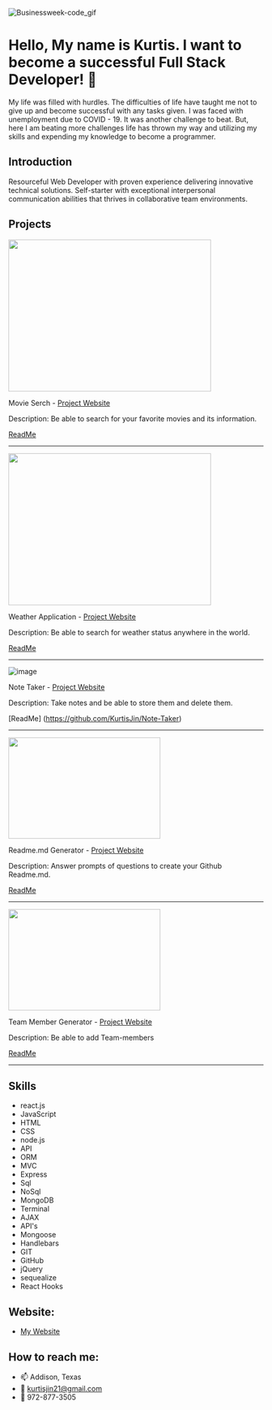 ![Businessweek-code_gif](https://user-images.githubusercontent.com/66793863/127198346-19ddf8c1-da59-4732-8069-d97663e053d7.gif)



# Hello, My name is Kurtis. I want to become a successful Full Stack Developer! 👋

  My life was filled with hurdles. The difficulties of life have taught me not to give up and become successful with any tasks given. I was faced with unemployment due to COVID - 19. It was another challenge to beat. But, here I am beating more challenges life has thrown my way and utilizing my skills and expending my knowledge to become a programmer.

## Introduction

 Resourceful Web Developer with proven experience delivering innovative technical solutions. Self-starter with exceptional interpersonal communication abilities that thrives in   collaborative team environments.  

## Projects

<img src="https://user-images.githubusercontent.com/66793863/113430091-31d41d80-939f-11eb-8946-4cdebe7de3ef.JPG" width = "400" height = "300">

Movie Serch - [Project Website](https://mmorrisonlk.github.io/HoV_movie_streaming_search/)

Description: Be able to search for your favorite movies and its information. 

[ReadMe](https://github.com/mmorrisonlk/HoV_movie_streaming_search)

------------------------------------------

<img src="https://user-images.githubusercontent.com/66793863/113430725-3ea54100-93a0-11eb-8349-df9e8a1164bb.JPG" width = "400" height = "300">

Weather Application -  [Project Website](https://kurtisjin.github.io/Weather-Application/)

Description: Be able to search for weather status anywhere in the world. 

[ReadMe](https://github.com/KurtisJin/Weather-Application)

------------------------------------------

![image](https://user-images.githubusercontent.com/66793863/131226859-3ce5d50a-8813-4681-8d7b-4ec2366bb3db.png)

Note Taker - [Project Website](https://github.com/KurtisJin/Note-Taker)

Description: Take notes and be able to store them and delete them.  

[ReadMe] (https://github.com/KurtisJin/Note-Taker)

------------------------------------------

<img src="https://user-images.githubusercontent.com/66793863/127260029-aaf2225c-c47b-4efb-9b34-9be539ef03be.png" width = "300" height = "200">

Readme.md Generator - [Project Website](https://www.youtube.com/watch?v=bQpNUcq0hr8&ab_channel=KurtisJin)

Description: Answer prompts of questions to create your Github Readme.md.

[ReadMe](https://github.com/KurtisJin/Readme.md-Generator)

------------------------------------------

<img src="https://user-images.githubusercontent.com/66793863/127260756-5d4afabd-ac76-4e13-82c4-434ad0429567.png" width = "300" height = "200">

Team Member Generator - [Project Website](https://www.youtube.com/watch?v=s0-1aN__lO8&ab_channel=KurtisJin)

Description: Be able to add Team-members

[ReadMe](https://github.com/KurtisJin/Team-Member-Generator)

------------------------------------------


## Skills

- react.js
- JavaScript
- HTML
- CSS
- node.js
- API
- ORM
- MVC
- Express
- Sql
- NoSql
- MongoDB
- Terminal
- AJAX
- API's
- Mongoose
- Handlebars
- GIT
- GitHub
- jQuery
- sequealize
- React Hooks

## Website:

- [My Website](https://kurtisjin.com)

## How to reach me:

- 📫 Addison, Texas
- 📧 kurtisjin21@gmail.com
- 📱 972-877-3505

